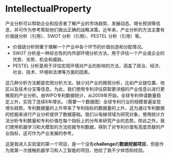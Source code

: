 # IntellectualProperty

产业分析可以帮助企业和投资者了解产业的市场趋势、发展动态、增长预测等信息，并可作为参考帮助他们做出正确的战略决策。近年来，产业分析的方法主要有价值链分析（引用）、SWOT 分析（引用）、PESTEL 分析（引用）等。

- 价值链分析侧重于理解一个产业中各个环节的价值创造和分配情况。
- SWOT 分析是一种综合性的内外部环境分析方法，用于评估一个产业或企业的优势、劣势、机会和威胁。
- PESTEL 分析是用于评估宏观环境对产业的影响的方法，涵盖了政治、经济、社会、技术、环境和法律等方面的因素。

这几种分析方法都是宏观分析方法，缺少对产业的微观分析，比如产业链位置、地区以及技术分支等信息。为此，我们使用专利评估获取更详细的产业信息以进行更微观的产业分析。由WIPO专利数据统计，从2009年开始，全球专利申请数量稳定上升，实现了连续8年增长。（需要一个数据图）全球专利行业的规模普遍呈现增长趋势。专利数据量的上升带来了专利指标的数据量的上升，这为通过专利数据的挖掘来进行产业分析提供了数据基础。我们以电梯领域为研究对象，使用统计方法分析专利数量和专利价值在每个指标上的分布来研究产业的态势。除此之外，我们使用机器学习和大模型的方法挖掘专利数据，得到了对专利价值有高度贡献的产业指标，这可作为产业发展的参考。


这是我进入实验室的第一个项目，是一个没有**challenge**的**数据挖掘项目**，但是作为我第一次接触机器学习和人工智能的项目，他给了我不少体悟和经验。
